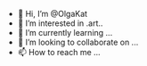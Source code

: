 - 👋 Hi, I’m @OlgaKat
- 👀 I’m interested in .art..
- 🌱 I’m currently learning ...
- 💞️ I’m looking to collaborate on ...
- 📫 How to reach me ...

<!---
OlgaKat/OlgaKat is a ✨ special ✨ repository because its `README.md` (this file) appears on your GitHub profile.
You can click the Preview link to take a look at your changes.
--->
